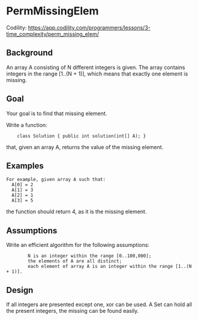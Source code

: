 # PermMissingElem

Codility: https://app.codility.com/programmers/lessons/3-time_complexity/perm_missing_elem/

## Background

An array A consisting of N different integers is given. The array contains integers in the range [1..(N + 1)], which means that exactly one element is missing.

## Goal

Your goal is to find that missing element.

Write a function:

```
    class Solution { public int solution(int[] A); }
```

that, given an array A, returns the value of the missing element.

## Examples

```
For example, given array A such that:
  A[0] = 2
  A[1] = 3
  A[2] = 1
  A[3] = 5
```

the function should return 4, as it is the missing element.

## Assumptions

Write an efficient algorithm for the following assumptions:

```
        N is an integer within the range [0..100,000];
        the elements of A are all distinct;
        each element of array A is an integer within the range [1..(N + 1)].
```

## Design

If all integers are presented except one, xor can be used.
A Set can hold all the present integers, the missing can be found easily.
